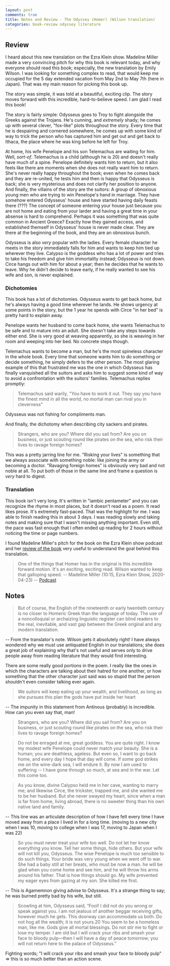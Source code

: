 ```yaml
---
layout: post
comments: true
title: Notes and Review - The Odyssey (Homer) (Wilson translation)
categories: book-review odyssey literature
---
```


## Review

I heard about this new translation on the Ezra Klein show. Madeline Miller made
a very convincing pitch for why this book is relevant today, and why everyone
should read this book; especially, the new translation by Emily Wilson. I was
looking for something complex to read, that would keep me occupied for the 5 day
extended vacation from May 2nd to May 7th (here in Japan). That was my main
reason for picking this book up.

The story was simple, it was told at a beautiful, exciting clip. The story moves
forward with this incredible, hard-to-believe speed. I am glad I read this book!

<!--more-->

The story is fairly simple: Odysseus goes to Troy to fight alongside the Greeks
against the Trojans. He's cunning, and _extremely_ shady; he comes up with
several clever, "fox-like" plots throughout the story. Every time that he is
despairing and cornered somewhere, he comes up with some kind of way to trick
the person who has captured him and get out and get back to Ithaca, the place
where he was king before he left for Troy.

At home, his wife Penelope and his son Telemachus are waiting for him. Well,
_sort-of_. Telemachus is a child (although he is 20) and doesn't really have
much of a spine. Penelope definitely wants him to return, but it also feels like
there are moments when she does not really want him to return. She's never
really happy throughout the book; even when he comes back and they are
re-united, he tests him and then is happy that Odysseus is back; she is very
mysterious and does not clarify her position to anyone. And finally, the
villains of the story are the suitors: A group of obnoxious young men who are
trying to win Penelope's hand in marriage. They have somehow entered Odysseus'
house and have started having daily feasts there (???) The concept of someone
entering your house just because you are not home and eating from your larder
and having a great time in your absense is hard to comprehend. Perhaps it was
something that was quite common in Ancient Greece? Exactly how they gained
access, and established themself in Odysseus' house is never made clear. They
are there at the beginning of the book, and they are an obnoxious bunch.

Odysseus is also _very_ popular with the ladies. Every female character he meets
in the story immediately falls for him and wants to keep him tied up wherever
they live. Calypso is the goddess who has a lot of power and tries to take his
freedom and give him immortality instead; Odysseus is not down. Circe hangs out
with him for about a year; then he decides that he wants to leave. Why he didn't
decide to leave early, if he really wanted to see his wife and son, is never
explained.

### Dichotomies

This book has a lot of dichotomies. Odysseus wants to get back home, but he's
always having a good time wherever he lands. He shows urgency at some points in
the story, but the 1 year he spends with Circe "in her bed" is pretty hard to
explain away.

Penelope wants her husband to come back home, she wants Telemachus to be safe
and to mature into an adult. She doesn't take any steps towards either end. She
is very good at weaving apparently, so she is weaving in her room and weeping
into her bed. No concrete steps though.

Telemachus wants to become a man, but he's the most spineless character in the
whole book. Every time that someone wants him to do something or decide
something, he simply defers to the other person. The most glaring example of
this that frustrated me was the one in which Odysseus has finally vanquished all
the suitors and asks him to suggest some kind of way to avoid a confrontation
with the suitors' families. Telemachus replies promptly:

> Telemachus said warily, "You have to work it out. They say you have the
> finest mind in all the world, no mortal man can rival you in cleverness"

Odysseus was not fishing for compliments man.

And finally, the dichotomy when describing city sackers and pirates.

> Strangers, who are you? Where did you sail from? Are you on business, or just
> scouting round like pirates on the sea, who risk their lives to ravage foreign
> homes?

This was a pretty jarring line for me. "Risking your lives" is something that we
always associate with something noble: like joining the army or becoming a
doctor. "Ravaging foreign homes" is obviously very bad and not noble at all. To
put both of those in the same line and frame a question is _very_ hard to digest.

### Translation

This book isn't very long. It's written in "iambic pentameter" and you can
recognize the rhyme in most places, but it doesn't read as a poem. It read likes
prose. It's extremely fast-paced. That was the highlight for me. I was able to
finish reading this in about 3 days. I was reading slowly and taking notes and
making sure that I wasn't missing anything important. Even still, the pace was
fast enough that I often ended up reading for 2 hours without noticing the time
or page numbers.

I found Madeline Miller's pitch for the book on the Ezra Klein show podcast and
her [review of the book][1] very useful to understand the goal behind this
translation.

> One of the things that Homer has in the original is this incredible forward
> motion. It's an exciting, exciting read. Wilson wanted to keep that galloping
> speed.
> -- Madeline Miller (10:15, Ezra Klein Show, 2020-04-23)
> -- [Podcast][2]

[1]: http://madelinemiller.com/the-odyssey-translated-by-emily-wilson/
[2]: https://www.vox.com/podcasts/2020/4/24/21233353/madeline-miller-the-ezra-klein-show-circe-the-song-of-achilles-greek-myth

## Notes

> But of course, the English of the nineteenth or early twentieth century is no
> closer to Homeric Greek than the language of today. The use of a noncolloquial
> or archaizing linguistic register can blind readers to the real, inevitable,
> and vast gap between the Greek original and any modern translation.

-- From the translator's note. Wilson gets it absolutely right! I have always
wondered why we must use antiquated English in our translations; she does a
great job of explaining why that's not useful and serves only to drive people
away from reading literature that they would find interesting.

There are some really good portions in the poem. I really like the ones in which
the characters are talking about their hatred for one another, or how something
that the other character just said was so stupid that the person shouldn't even
consider talking ever again.

> We suitors will keep eating up your wealth, and livelihood, as long as she
> pursues this plan the gods have put inside her heart

-- The impunity in this statement from Antinous (probably) is incredible. How
can you even say that, man!

> Strangers, who are you? Where did you sail from? Are you on business, or just
> scouting round like pirates on the sea, who risk their lives to ravage foreign
> homes?

> Do not be enraged at me, great goddess. You are quite right. I know my modest
> wife Penelope could never match your beauty. She is a human; you are
> deathless, ageless. But even so, I want to go back home, and every day I hope
> that day will come. If some god strikes me on the wine-dark sea, I will endure
> it. By now I am used to suffering -- I have gone through so much, at sea and
> in the war. Let this come too.

> As you know, divine Calypso held me in her cave, wanting to marry me; and
> likewise Circe, the trickster, trapped me, and she wanted me to be her
> husband. But she never swayed my heart, since when a man is far from home,
> living abroad, there is no sweeter thing than his own native land and family.

-- This line was an articulate description of how I have felt every time I have
moved away from a place I lived in for a long time. (moving to a new city when I
was 10, moving to college when I was 17, moving to Japan when I was 22)

> So you must never treat your wife too well. Do not let her know everything you
> know. Tell her some things, hide others. But your wife will not kill you,
> Odysseus. The wise Penelope is much too sensible to do such things. Your bride
> was very young when we went off to war. She had a baby still at her breats,
> who must be now a man. he will be glad when you come home and see him, and he
> will throw his arms around his father. That is how things should go. My wife
> prevented my eager eyes from gazing at my son. She killed me first.

-- This is Agamemnon giving advise to Odysseus. It's a strange thing to say; he
was burned pretty bad by his wife, but still.

> Scowling at him, Odysseus said, “Fool! I did not do you wrong or speak against
> you. I am not jealous of another beggar receiving gifts, however much he
> gets. This doorway can accommodate us both. Do not hog all the wealth; it is
> not yours.20 You seem to be a homeless man, like me. Gods give all mortal
> blessings. Do not stir me to fight or lose my temper. I am old but I will
> crack your ribs and smash your face to bloody pulp—then I will have a day of
> peace tomorrow; you will not return here to the palace of Odysseus.”

Fighting words; "I will crack your ribs and smash your face to bloody pulp" =>
this is so much better than an action scene.


